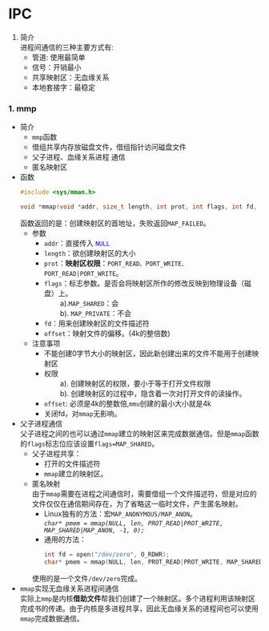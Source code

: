 # IPC

1. 简介  
进程间通信的三种主要方式有:
    + 管道: 使用最简单
    + 信号：开销最小
    + 共享映射区：无血缘关系
    + 本地套接字：最稳定

### 1. mmp
+ 简介
    + `mmp`函数
    + 借组共享内存放磁盘文件，借组指针访问磁盘文件
    + 父子进程、血缘关系进程 通信
    + 匿名映射区
+ 函数
    ```c
    #include <sys/mman.h>

    void *mmap(void *addr, size_t length, int prot, int flags, int fd, off_t offset);
    ```
    函数返回的是：创建映射区的首地址，失败返回`MAP_FAILED`。
    + 参数
        + `addr`：直接传入 <font color=blue>`NULL`</font>
        + `length`：欲创建映射区的大小
        + `prot`：**映射区权限**：`PORT_READ、PORT_WRITE、PORT_READ|PORT_WRITE`。
        + `flags`：标志参数。是否会将映射区所作的修改反映到物理设备（磁盘）上。    
            &emsp;&emsp; a).`MAP_SHARED`：会     
            &emsp;&emsp; b). `MAP_PRIVATE`：不会  
        + `fd`：用来创建映射区的文件描述符
        + `offset`：映射文件的偏移。(4k的整倍数)
    + 注意事项  
        + 不能创建0字节大小的映射区，因此新创建出来的文件不能用于创建映射区
        + 权限  
            &emsp;&emsp; a). 创建映射区的权限，要小于等于打开文件权限  
            &emsp;&emsp; b). 创建映射区的过程中，隐含着一次对打开文件的读操作。  
        + `offset`: 必须是4k的整数倍,`mmu`创建的最小大小就是4k
        + 关闭fd，对`mmap`无影响。
+ 父子进程通信  
    父子进程之间的也可以通过`mmap`建立的映射区来完成数据通信。但是`mmap`函数的`flags`标志位应该设置`flags=MAP_SHARED`。
    + 父子进程共享：  
        + 打开的文件描述符  
        + `mmap`建立的映射区。
    + 匿名映射  
        由于`mmap`需要在进程之间通信时，需要借组一个文件描述符，但是对应的文件仅仅在通信期间存在，为了省略这一临时文件，产生匿名映射。  
        + Linux独有的方法：宏`MAP_ANONYMOUS/MAP_ANON`。  
       *`char* pmem = mmap(NULL, len, PROT_READ|PROT_WRITE, MAP_SHARED|MAP_ANON, -1, 0);`*
        + 通用的方法：  
            ```c
            int fd = open("/dev/zero", O_RDWR);
            char* pmem = mmap(NULL, len, PROT_READ|PROT_WRITE, MAP_SHARED, fd, 0);  
            ```
        使用的是一个文件`/dev/zero`完成。
+ `mmap`实现无血缘关系进程间通信  
实际上`mmp`是内核**借助文件**帮我们创建了一个映射区。多个进程利用该映射区完成书的传递。由于内核是多进程共享，因此无血缘关系的进程间也可以使用`mmap`完成数据通信。